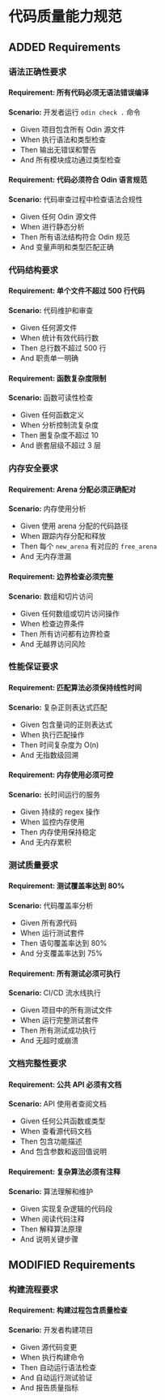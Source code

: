 # 代码质量能力规范

## ADDED Requirements

### 语法正确性要求

#### Requirement: 所有代码必须无语法错误编译
**Scenario:** 开发者运行 `odin check .` 命令
- Given 项目包含所有 Odin 源文件
- When 执行语法和类型检查
- Then 输出无错误和警告
- And 所有模块成功通过类型检查

#### Requirement: 代码必须符合 Odin 语言规范
**Scenario:** 代码审查过程中检查语法合规性
- Given 任何 Odin 源文件
- When 进行静态分析
- Then 所有语法结构符合 Odin 规范
- And 变量声明和类型匹配正确

### 代码结构要求

#### Requirement: 单个文件不超过 500 行代码
**Scenario:** 代码维护和审查
- Given 任何源文件
- When 统计有效代码行数
- Then 总行数不超过 500 行
- And 职责单一明确

#### Requirement: 函数复杂度限制
**Scenario:** 函数可读性检查
- Given 任何函数定义
- When 分析控制流复杂度
- Then 圈复杂度不超过 10
- And 嵌套层级不超过 3 层

### 内存安全要求

#### Requirement: Arena 分配必须正确配对
**Scenario:** 内存使用分析
- Given 使用 arena 分配的代码路径
- When 跟踪内存分配和释放
- Then 每个 `new_arena` 有对应的 `free_arena`
- And 无内存泄漏

#### Requirement: 边界检查必须完整
**Scenario:** 数组和切片访问
- Given 任何数组或切片访问操作
- When 检查边界条件
- Then 所有访问都有边界检查
- And 无越界访问风险

### 性能保证要求

#### Requirement: 匹配算法必须保持线性时间
**Scenario:** 复杂正则表达式匹配
- Given 包含量词的正则表达式
- When 执行匹配操作
- Then 时间复杂度为 O(n)
- And 无指数级回溯

#### Requirement: 内存使用必须可控
**Scenario:** 长时间运行的服务
- Given 持续的 regex 操作
- When 监控内存使用
- Then 内存使用保持稳定
- And 无内存累积

### 测试质量要求

#### Requirement: 测试覆盖率达到 80%
**Scenario:** 代码覆盖率分析
- Given 所有源代码
- When 运行测试套件
- Then 语句覆盖率达到 80%
- And 分支覆盖率达到 75%

#### Requirement: 所有测试必须可执行
**Scenario:** CI/CD 流水线执行
- Given 项目中的所有测试文件
- When 运行完整测试套件
- Then 所有测试成功执行
- And 无超时或崩溃

### 文档完整性要求

#### Requirement: 公共 API 必须有文档
**Scenario:** API 使用者查阅文档
- Given 任何公共函数或类型
- When 查看源代码文档
- Then 包含功能描述
- And 包含参数和返回值说明

#### Requirement: 复杂算法必须有注释
**Scenario:** 算法理解和维护
- Given 实现复杂逻辑的代码段
- When 阅读代码注释
- Then 解释算法原理
- And 说明关键步骤

## MODIFIED Requirements

### 构建流程要求

#### Requirement: 构建过程包含质量检查
**Scenario:** 开发者构建项目
- Given 源代码变更
- When 执行构建命令
- Then 自动运行语法检查
- And 自动运行测试验证
- And 报告质量指标